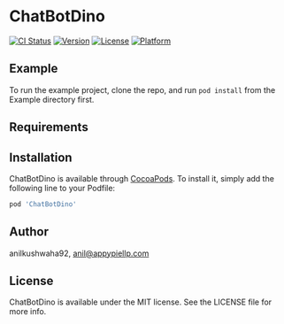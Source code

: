 # ChatBotDino

[![CI Status](https://img.shields.io/travis/anilkushwaha92/ChatBotDino.svg?style=flat)](https://travis-ci.org/anilkushwaha92/ChatBotDino)
[![Version](https://img.shields.io/cocoapods/v/ChatBotDino.svg?style=flat)](https://cocoapods.org/pods/ChatBotDino)
[![License](https://img.shields.io/cocoapods/l/ChatBotDino.svg?style=flat)](https://cocoapods.org/pods/ChatBotDino)
[![Platform](https://img.shields.io/cocoapods/p/ChatBotDino.svg?style=flat)](https://cocoapods.org/pods/ChatBotDino)

## Example

To run the example project, clone the repo, and run `pod install` from the Example directory first.

## Requirements

## Installation

ChatBotDino is available through [CocoaPods](https://cocoapods.org). To install
it, simply add the following line to your Podfile:

```ruby
pod 'ChatBotDino'
```

## Author

anilkushwaha92, anil@appypiellp.com

## License

ChatBotDino is available under the MIT license. See the LICENSE file for more info.
